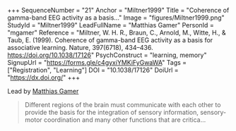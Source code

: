 +++
SequenceNumber = "21"
Anchor = "Miltner1999"
Title = "Coherence of gamma-band EEG activity as a basis..."
Image = "figures/Miltner1999.png"
StudyId = "Miltner1999"
LeadFullName = "Matthias Gamer"
PersonId = "mgamer"
Reference = "Miltner, W. H. R., Braun, C., Arnold, M., Witte, H., & Taub, E. (1999). Coherence of gamma-band EEG activity as a basis for associative learning. Nature, 397(6718), 434–436. https://doi.org/10.1038/17126"
PsychConstruct = "learning, memory"
SignupUrl = "https://forms.gle/c4gyxiYMKiFyGwaWA"
Tags = ["Registration", "Learning"]
DOI = "10.1038/17126"
DoiUrl = "https://dx.doi.org/"
+++

Lead by [Matthias Gamer](/people/#mgamer)


> Different regions of the brain must communicate with each other to provide the basis for the integration of sensory information, sensory-motor coordination and many other functions that are critica...